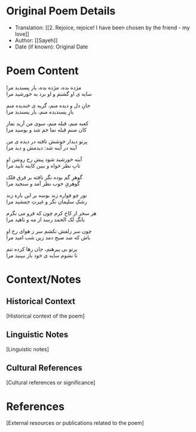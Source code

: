 # Original Poem Details
- Translation: [[2. Rejoice, rejoice! I have been chosen by the  friend - my love]] 
- Author: [[Sayeh]]
- Date (if known): Original Date


# Poem Content
مژده بده، مژده بده، یار پسندید مرا  
سایه ی او گشتم و او برد به خورشید مرا  
  
جانِ دل و دیده منم، گریه ی خندیده منم  
یارِ پسندیده منم، یار پسندید مرا  
  
کعبه منم، قبله منم، سوی من آرید نماز  
کان صنمِ قبله نما خم شد و بوسید مرا  
  
پرتو دیدار خوشش تافته در دیده ی من  
آینه در آینه شد: دیدمش و دید مرا  
  
آینه خورشید شود پیش رخ روشن او  
تابِ نظر خواه و ببین کاینه تابید مرا  
  
گوهرِ گم بوده نگر تافته بر فرق فلک  
گوهریِ خوب نظر آمد و سنجید مرا  
  
نور چو فواره زند بوسه بر این باره زند  
رشکِ سلیمان نگر و غیرتِ جمشید مرا  
  
هر سحر از کاخ کرم چون که فرو می نگرم  
بانگِ لک الحمد رسد از مه و ناهید مرا  
  
چون سر زلفش نکشم سر ز هوای رخ او  
باش که صد صبح دمد زین شب امید مرا  
  
پرتو بی پیرهنم، جان رها کرده تنم  
تا نشوم سایه ی خود باز نبینید مرا

# Context/Notes
## Historical Context
[Historical context of the poem]

## Linguistic Notes
[Linguistic notes]

## Cultural References
[Cultural references or significance]

# References
[External resources or publications related to the poem]
